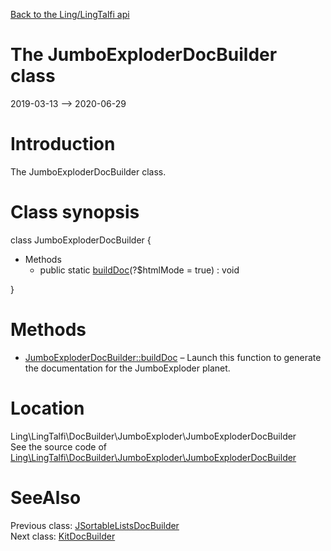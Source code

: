 [Back to the Ling/LingTalfi api](https://github.com/lingtalfi/LingTalfi/blob/master/doc/api/Ling/LingTalfi.md)



The JumboExploderDocBuilder class
================
2019-03-13 --> 2020-06-29






Introduction
============

The JumboExploderDocBuilder class.



Class synopsis
==============


class <span class="pl-k">JumboExploderDocBuilder</span>  {

- Methods
    - public static [buildDoc](https://github.com/lingtalfi/LingTalfi/blob/master/doc/api/Ling/LingTalfi/DocBuilder/JumboExploder/JumboExploderDocBuilder/buildDoc.md)(?$htmlMode = true) : void

}






Methods
==============

- [JumboExploderDocBuilder::buildDoc](https://github.com/lingtalfi/LingTalfi/blob/master/doc/api/Ling/LingTalfi/DocBuilder/JumboExploder/JumboExploderDocBuilder/buildDoc.md) &ndash; Launch this function to generate the documentation for the JumboExploder planet.





Location
=============
Ling\LingTalfi\DocBuilder\JumboExploder\JumboExploderDocBuilder<br>
See the source code of [Ling\LingTalfi\DocBuilder\JumboExploder\JumboExploderDocBuilder](https://github.com/lingtalfi/LingTalfi/blob/master/DocBuilder/JumboExploder/JumboExploderDocBuilder.php)



SeeAlso
==============
Previous class: [JSortableListsDocBuilder](https://github.com/lingtalfi/LingTalfi/blob/master/doc/api/Ling/LingTalfi/DocBuilder/JSortableLists/JSortableListsDocBuilder.md)<br>Next class: [KitDocBuilder](https://github.com/lingtalfi/LingTalfi/blob/master/doc/api/Ling/LingTalfi/DocBuilder/Kit/KitDocBuilder.md)<br>
